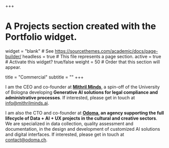 +++
# A Projects section created with the Portfolio widget.
widget = "blank"  # See https://sourcethemes.com/academic/docs/page-builder/
headless = true  # This file represents a page section.
active = true  # Activate this widget? true/false
weight = 50  # Order that this section will appear.

title = "Commercial"
subtitle = ""
+++

I am the CEO and co-founder at **[Mithril Minds](https://www.mithrilminds.ai)**, a spin-off of the University of Bologna developing **Generative AI solutions for legal compliance and administrative processes**. If interested, please get in touch at <info@mithrilminds.ai>.

I am also the CTO and co-founder at **[Odoma](https://www.odoma.ch), an agency supporting the full lifecycle of Data + AI + UX projects in the cultural and creative sectors**. We are specialized in data collection, quality assessment and documentation, in the design and development of customized AI solutions and digital interfaces. If interested, please get in touch at <contact@odoma.ch>.